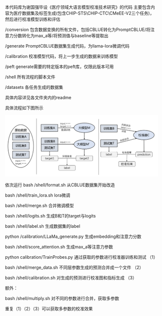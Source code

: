 本代码库为谢国强毕设《医疗领域大语言模型校准技术研究》的代码
主要包含内容为医疗数据集及标签生成(包含CHIP-STS\CHIP-CTC\CMeEE-V2三个任务)，然后进行校准模型训练和评估

/conversion     包含数据变换的所有文件，包括CBLUE转化为PromptCBLUE/将注意力分数转化为max_a等/将预测值与baseline等提取出

/generate       PromptCBLUE数据集生成代码，为llama-lora微调代码

/calibration    校准模型代码，将上一步生成的数据来训练模型

/peft           generate需要的特定版本的peft库，仅限此版本可用

/shell          所有流程的脚本文件

/datasets       各任务生成的数据集

具体内容详见各文件夹内的readme

具体流程如下图所示

![数据集划分图片](./figs/datasets.png)

依次运行
bash /shell/format.sh        从CBLUE数据集开始改造

bash /shell/train_lora.sh    lora微调

bash /shell/merge.sh         合并微调模型

bash /shell/logits.sh        生成B和T的target与logits

bash /shell/label.sh         生成数据集的label

python /calibration/LLaMa_generate.py   生成embedding和注意力分数

bash /shell/score_attention.sh          生成max_a等注意力参数

python calibration/TrainProbes.py       通过获取的参数进行校准器训练和测试      （1）

bash /shell/merge_data.sh    不同层参数生成的预测合并成一个文件                 （2）

bash /shell/calibration.sh   对生成的预测进行校准图和指标生成                   （3）

额外：

bash /shell/multiply.sh      对不同的参数进行合并，获取多参数

重复（1）（2）（3）可以获取多参数的校准效果